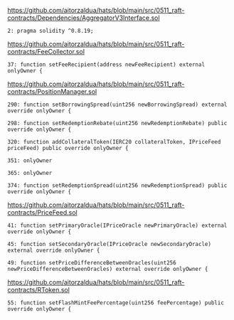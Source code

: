 https://github.com/aitorzaldua/hats/blob/main/src/0511_raft-contracts/Dependencies/AggregatorV3Interface.sol

`2: pragma solidity ^0.8.19;`

https://github.com/aitorzaldua/hats/blob/main/src/0511_raft-contracts/FeeCollector.sol

`37: function setFeeRecipient(address newFeeRecipient) external onlyOwner {`


https://github.com/aitorzaldua/hats/blob/main/src/0511_raft-contracts/PositionManager.sol

`290: function setBorrowingSpread(uint256 newBorrowingSpread) external override onlyOwner {`

`298: function setRedemptionRebate(uint256 newRedemptionRebate) public override onlyOwner {`

`320: function addCollateralToken(IERC20 collateralToken, IPriceFeed priceFeed) public override onlyOwner {`

`351: onlyOwner`

`365: onlyOwner`

`374: function setRedemptionSpread(uint256 newRedemptionSpread) public override onlyOwner {`


https://github.com/aitorzaldua/hats/blob/main/src/0511_raft-contracts/PriceFeed.sol

`41: function setPrimaryOracle(IPriceOracle newPrimaryOracle) external override onlyOwner {`

`45: function setSecondaryOracle(IPriceOracle newSecondaryOracle) external override onlyOwner {`

`49: function setPriceDifferenceBetweenOracles(uint256 newPriceDifferenceBetweenOracles) external override onlyOwner {`

https://github.com/aitorzaldua/hats/blob/main/src/0511_raft-contracts/RToken.sol

`55: function setFlashMintFeePercentage(uint256 feePercentage) public override onlyOwner {`







